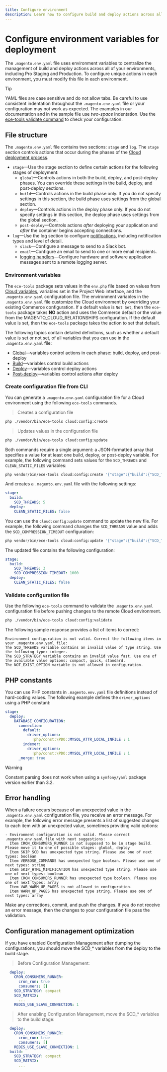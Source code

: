 ```yaml
---
title: Configure environment
description: Learn how to configure build and deploy actions across all Commerce on cloud infrastructure environments, including Pro Staging and Production, using environment variables.
---
```


# Configure environment variables for deployment

The `.magento.env.yaml` file uses environment variables to centralize the management of build and deploy actions across all of your environments, including Pro Staging and Production. To configure unique actions in each environment, you must modify this file in each environment.

>[!TIP]
>
>YAML files are case sensitive and do not allow tabs. Be careful to use consistent indentation throughout the `.magento.env.yaml` file or your configuration may not work as expected. The examples in our documentation and in the sample file use _two-space_ indentation. Use the [ece-tools validate command](#validate-configuration-file) to check your configuration.

## File structure

The `.magento.env.yaml` file contains two sections: `stage` and `log`. The `stage` section controls actions that occur during the phases of the [Cloud deployment process](https://devdocs.magento.com/cloud/deploy/cloud-deployment-process.html).

- `stage`—Use the stage section to define certain actions for the following stages of deployment:
    - `global`—Controls actions in both the build, deploy, and post-deploy phases. You can override these settings in the build, deploy, and post-deploy sections.
    - `build`—Controls actions in the build phase only. If you do not specify settings in this section, the build phase uses settings from the global section.
    - `deploy`—Controls actions in the deploy phase only. If you do not specify settings in this section, the deploy phase uses settings from the global section.
    - `post-deploy`—Controls actions _after_ deploying your application and _after_ the container begins accepting connections.
- `log`—Use the log section to configure [notifications](https://devdocs.magento.com/cloud/env/setup-notifications.html), including notification types and level of detail.
    - `slack`—Configure a message to send to a Slack bot.
    - `email`—Configure an email to send to one or more email recipients.
    - [logging handlers](../environment/log-handlers.md)—Configure hardware and software application messages sent to a remote logging server.

### Environment variables

The `ece-tools` package sets values in the `env.php` file based on values from [Cloud variables](https://devdocs.magento.com/cloud/env/variables-cloud.html), variables set in the Project Web interface, and the `.magento.env.yaml` configuration file. The environment variables in the `.magento.env.yaml` file customize the Cloud environment by overriding your existing Commerce configuration. If a default value is `Not Set`, then the `ece-tools` package takes **NO** action and uses the Commerce default or the value from the MAGENTO_CLOUD_RELATIONSHIPS configuration. If the default value is set, then the `ece-tools` package takes the action to set that default.

The following topics contain detailed definitions, such as whether a default value is set or not set, of all variables that you can use in the `.magento.env.yaml` file:

-  [Global](https://devdocs.magento.com/cloud/env/variables-global.html)—variables control actions in each phase: build, deploy, and post-deploy
-  [Build](https://devdocs.magento.com/cloud/env/variables-build.html)—variables control build actions
-  [Deploy](https://devdocs.magento.com/cloud/env/variables-deploy.html)—variables control deploy actions
-  [Post-deploy](https://devdocs.magento.com/cloud/env/variables-post-deploy.html)—variables control actions after deploy

### Create configuration file from CLI

You can generate a `.magento.env.yaml` configuration file for a Cloud environment using the following `ece-tools` commands.

>Creates a configuration file

```bash
php ./vendor/bin/ece-tools cloud:config:create
```

>Updates values in the configuration file

```bash
php ./vendor/bin/ece-tools cloud:config:update
```

Both commands require a single argument: a JSON-formatted array that specifies a value for at least one build, deploy, or post-deploy variable. For example, the following command sets values for the `SCD_THREADS` and `CLEAN_STATIC_FILES` variables:

```bash
php vendor/bin/ece-tools cloud:config:create '{"stage":{"build":{"SCD_THREADS":5}, "deploy":{"CLEAN_STATIC_FILES":false}}}'
```

And creates a `.magento.env.yaml` file with the following settings:

```yaml
stage:
  build:
    SCD_THREADS: 5
  deploy:
    CLEAN_STATIC_FILES: false
```

You can use the `cloud:config:update` command to update the new file. For example, the following command changes the `SCD_THREADS` value and adds the `SCD_COMPRESSION_TIMEOUT` configuration:

```bash
php vendor/bin/ece-tools cloud:config:update '{"stage":{"build":{"SCD_THREADS":3, "SCD_COMPRESSION_TIMEOUT":1000}}}'
```

The updated file contains the following configuration:

```yaml
stage:
  build:
    SCD_THREADS: 3
    SCD_COMPRESSION_TIMEOUT: 1000
  deploy:
    CLEAN_STATIC_FILES: false
```

### Validate configuration file

Use the following `ece-tools` command to validate the `.magento.env.yaml` configuration file before pushing changes to the remote Cloud environment.

```bash
php ./vendor/bin/ece-tools cloud:config:validate
```

The following sample response provides a list of items to correct:

```terminal
Environment configuration is not valid. Correct the following items in your .magento.env.yaml file:
The SCD_THREADS variable contains an invalid value of type string. Use the following type: integer.
The SCD_STRATEGY variable contains an invalid value fast. Use one of the available value options: compact, quick, standard.
The NOT_EXIST_OPTION variable is not allowed in configuration.
```

## PHP constants

You can use PHP constants in `.magento.env.yaml` file definitions instead of hard-coding values. The following example defines the `driver_options` using a PHP constant:

```yaml
stage:
  deploy:
    DATABASE_CONFIGURATION:
      connection:
        default:
          driver_options:
            !php/const:\PDO::MYSQL_ATTR_LOCAL_INFILE : 1
        indexer:
          driver_options:
            !php/const:\PDO::MYSQL_ATTR_LOCAL_INFILE : 1
      _merge: true
```

>[!WARNING]
>
>Constant parsing does not work when using a `symfony/yaml` package version earlier than 3.2.

## Error handling

When a failure occurs because of an unexpected value in the `.magento.env.yaml` configuration file, you receive an error message. For example, the following error message presents a list of suggested changes to each item with an unexpected value, sometimes providing valid options:

```terminal
- Environment configuration is not valid. Please correct .magento.env.yaml file with next suggestions:
  Item CRON_CONSUMERS_RUNNER is not supposed to be in stage build. Please move it to one of possible stages: global, deploy
  Item SKIP_SCD has unexpected type string. Please use one of next types: boolean
  Item VERBOSE_COMMANDS has unexpected type boolean. Please use one of next types: string
  Item SKIP_HTML_MINIFICATION has unexpected type string. Please use one of next types: boolean
  Item CRON_CONSUMERS_RUNNER has unexpected type boolean. Please use one of next types: array
  Item VAR_WARM_UP_PAGES is not allowed in configuration.
  Item WARM_UP_PAGES has unexpected type string. Please use one of next types: array
```

Make any corrections, commit, and push the changes. If you do not receive an error message, then the changes to your configuration file pass the validation.

## Configuration management optimization

If you have enabled Configuration Management after dumping the configurations, you should move the SCD_* variables from the deploy to the build stage.

>Before Configuration Management:

```yaml
  deploy:
    CRON_CONSUMERS_RUNNER:
      cron_run: true
      consumers: []
    SCD_STRATEGY: compact
    SCD_MATRIX:
      ...
    REDIS_USE_SLAVE_CONNECTION: 1
```

>After enabling Configuration Management, move the SCD_* variables to the build stage:

```yaml
  deploy:
    CRON_CONSUMERS_RUNNER:
      cron_run: true
      consumers: []
    REDIS_USE_SLAVE_CONNECTION: 1
  build:
    SCD_STRATEGY: compact
    SCD_MATRIX:
      ...
```
